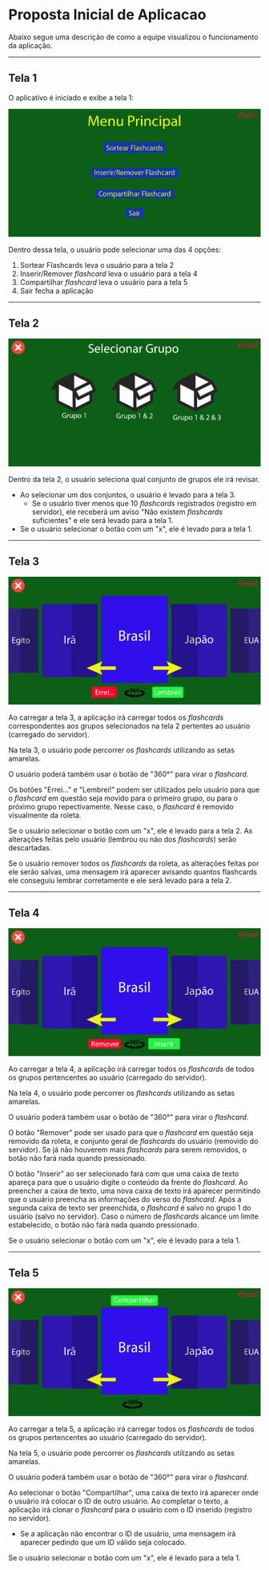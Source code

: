 # Proposta Inicial de Aplicacao

Abaixo segue uma descrição de como a equipe visualizou o funcionamento da aplicação.

---

## Tela 1

O aplicativo é iniciado e exibe a tela 1:

<img src="FluxoDeTelas/MenuPrincipal_Tela1.png">

Dentro dessa tela, o usuário pode selecionar uma das 4 opções:

1. Sortear Flashcards leva o usuário para a tela 2
2. Inserir/Remover *flashcard* leva o usuário para a tela 4
3. Compartilhar *flashcard* leva o usuário para a tela 5
4. Sair fecha a aplicação

---

## Tela 2

<img src="FluxoDeTelas/SelecaoDeGrupos_Tela2.png">

Dentro da tela 2, o usuário seleciona qual conjunto de grupos ele irá revisar. 

- Ao selecionar um dos conjuntos, o usuário é levado para a tela 3.
    - Se o usuário tiver menos que 10 *flashcards* registrados (registro em servidor), ele receberá um aviso "Não existem *flashcards* suficientes" e ele será levado para a tela 1.
- Se o usuário selecionar o botão com um "x", ele é levado para a tela 1.

---

## Tela 3

<img src="FluxoDeTelas/AnaliseDeFlashcards_Tela3.png">

Ao carregar a tela 3, a aplicação irá carregar todos os *flashcards* correspondentes aos grupos selecionados na tela 2 pertentes ao usuário (carregado do servidor).

Na tela 3, o usuário pode percorrer os *flashcards* utilizando as setas amarelas. 

O usuário poderá também usar o botão de "360°" para virar o *flashcard*. 

Os botões "Errei..." e "Lembrei!" podem ser utilizados pelo usuário para que o *flashcard* em questão seja movido para o primeiro grupo, ou para o próximo grupo repectivamente. Nesse caso, o *flashcard* é removido visualmente da roleta.

Se o usuário selecionar o botão com um "x", ele é levado para a tela 2. As alterações feitas pelo usuário (lembrou ou não dos *flashcards*) serão descartadas.

Se o usuário remover todos os *flashcards* da roleta, as alterações feitas por ele serão salvas, uma mensagem irá aparecer avisando quantos flashcards ele conseguiu lembrar corretamente e ele será levado para a tela 2.

---

## Tela 4

<img src="FluxoDeTelas/Inserir_Remover_Tela4.png">

Ao carregar a tela 4, a aplicação irá carregar todos os *flashcards* de todos os grupos pertencentes ao usuário (carregado do servidor).

Na tela 4, o usuário pode percorrer os *flashcards* utilizando as setas amarelas. 

O usuário poderá também usar o botão de "360°" para virar o *flashcard*. 

O botão "Remover" pode ser usado para que o *flashcard* em questão seja removido da roleta, e conjunto geral de *flashcards* do usuário (removido do servidor). Se já não houverem mais *flashcards* para serem removidos, o botão não fará nada quando pressionado.

O botão "Inserir" ao ser selecionado fará com que uma caixa de texto apareça para que o usuário digite o conteúdo da frente do *flashcard*. Ao preencher a caixa de texto, uma nova caixa de texto irá aparecer permitindo que o usuário preencha as informações do verso do *flashcard*. Após a segunda caixa de texto ser preenchida, o *flashcard* é salvo no grupo 1 do usuário (salvo no servidor). Caso o número de *flashcards* alcance um limite estabelecido, o botão não fará nada quando pressionado.

Se o usuário selecionar o botão com um "x", ele é levado para a tela 1.

---

## Tela 5

<img src="FluxoDeTelas/Exportar_flashcard_Tela5.png">

Ao carregar a tela 5, a aplicação irá carregar todos os *flashcards* de todos os grupos pertencentes ao usuário (carregado do servidor).

Na tela 5, o usuário pode percorrer os *flashcards* utilizando as setas amarelas. 

O usuário poderá também usar o botão de "360°" para virar o *flashcard*. 

Ao selecionar o botão "Compartilhar", uma caixa de texto irá aparecer onde o usuário irá colocar o ID de outro usuário. Ao completar o texto, a aplicação irá clonar o *flashcard* para o usuário com o ID inserido (registro no servidor). 
- Se a aplicação não encontrar o ID de usuário, uma mensagem irá aparecer pedindo que um ID válido seja colocado.

Se o usuário selecionar o botão com um "x", ele é levado para a tela 1.
